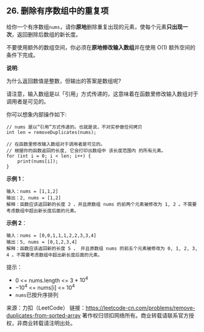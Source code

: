 ## 26. 删除有序数组中的重复项

给你一个有序数组`nums`，请你**原地**删除重复出现的元素，使每个元素**只出现一次**，返回删除后数组的新长度。<br>

不要使用额外的数组空间，你必须在**原地修改输入数组**并在使用 O(1) 额外空间的条件下完成。<br>

**说明**:

为什么返回数值是整数，但输出的答案是数组呢?<br>

请注意，输入数组是以「引用」方式传递的，这意味着在函数里修改输入数组对于调用者是可见的。<br>

你可以想象内部操作如下:<br>
```
// nums 是以“引用”方式传递的。也就是说，不对实参做任何拷贝
int len = removeDuplicates(nums);

// 在函数里修改输入数组对于调用者是可见的。
// 根据你的函数返回的长度, 它会打印出数组中 该长度范围内 的所有元素。
for (int i = 0; i < len; i++) {
    print(nums[i]);
}
```
**示例 1**：
```
输入：nums = [1,1,2]
输出：2, nums = [1,2]
解释：函数应该返回新的长度 2 ，并且原数组 nums 的前两个元素被修改为 1, 2 。不需要考虑数组中超出新长度后面的元素。
```
**示例 2**：
```
输入：nums = [0,0,1,1,1,2,2,3,3,4]
输出：5, nums = [0,1,2,3,4]
解释：函数应该返回新的长度 5 ， 并且原数组 nums 的前五个元素被修改为 0, 1, 2, 3, 4 。不需要考虑数组中超出新长度后面的元素。
```

提示：
* 0 <= nums.length <= 3 * $10^4$
* $-10^4$ <= nums[i] <= $10^4$
* `nums`已按升序排列


来源：力扣（LeetCode）
链接：https://leetcode-cn.com/problems/remove-duplicates-from-sorted-array
著作权归领扣网络所有。商业转载请联系官方授权，非商业转载请注明出处。